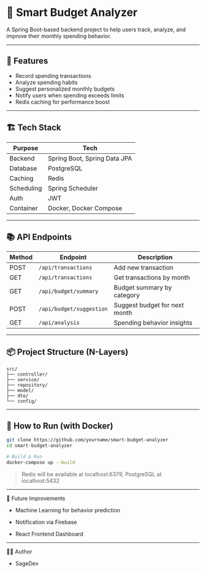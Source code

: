 # 💸 Smart Budget Analyzer

A Spring Boot-based backend project to help users track, analyze, and improve their monthly spending behavior. 

---

## 🚀 Features
- Record spending transactions
- Analyze spending habits
- Suggest personalized monthly budgets
- Notify users when spending exceeds limits
- Redis caching for performance boost

---

## 🏗️ Tech Stack

| Purpose        | Tech                      |
|----------------|---------------------------|
| Backend        | Spring Boot, Spring Data JPA |
| Database       | PostgreSQL                 |
| Caching        | Redis                      |
| Scheduling     | Spring Scheduler           |
| Auth           | JWT                        |
| Container      | Docker, Docker Compose     |

---

## 📚 API Endpoints

| Method | Endpoint                   | Description                    |
|--------|----------------------------|--------------------------------|
| POST   | `/api/transactions`        | Add new transaction            |
| GET    | `/api/transactions`        | Get transactions by month      |
| GET    | `/api/budget/summary`      | Budget summary by category     |
| POST   | `/api/budget/suggestion`   | Suggest budget for next month  |
| GET    | `/api/analysis`            | Spending behavior insights     |

---

## 📦 Project Structure (N-Layers)
```
src/
├── controller/
├── service/
├── repository/
├── model/
├── dto/
└── config/
```
---

## 🧪 How to Run (with Docker)
```bash
git clone https://github.com/yourname/smart-budget-analyzer
cd smart-budget-analyzer

# Build & Run
docker-compose up --build
```
> Redis will be available at localhost:6379, PostgreSQL at localhost:5432

---

🔮 Future Improvements
- Machine Learning for behavior prediction

- Notification via Firebase

- React Frontend Dashboard

---

👨‍💻 Author
- SageDev
